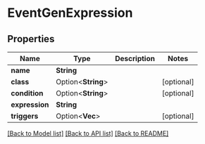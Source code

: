 # EventGenExpression

## Properties

Name | Type | Description | Notes
------------ | ------------- | ------------- | -------------
**name** | **String** |  | 
**class** | Option<**String**> |  | [optional]
**condition** | Option<**String**> |  | [optional]
**expression** | **String** |  | 
**triggers** | Option<**Vec<String>**> |  | [optional]

[[Back to Model list]](../README.md#documentation-for-models) [[Back to API list]](../README.md#documentation-for-api-endpoints) [[Back to README]](../README.md)


